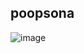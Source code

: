 ## poopsona

![image](https://github.com/user-attachments/assets/f51f9a28-0c7d-41ab-a805-7b075f9839ef)

